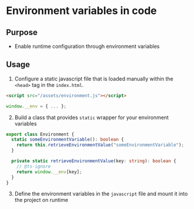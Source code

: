 # Environment variables in code

## Purpose
- Enable runtime configuration through environment variables

## Usage
1. Configure a static javascript file that is loaded manually within the `<head>` tag in the `index.html`.
```html
<script src="/assets/environment.js"></script>
```

```js
window.__env = { ... };
```

2. Build a class that provides `static` wrapper for your environment variables
```ts
export class Environment {
  static someEnvironmentVariable(): boolean {
    return this.retrieveEnvironmentValue("someEnvironmentVariable");
  }

  private static retrieveEnvironmentValue(key: string): boolean {
    // @ts-ignore
    return window.__env[key];
  }
}
```

3. Define the environment variables in the `javascript` file and mount it into the project on runtime
